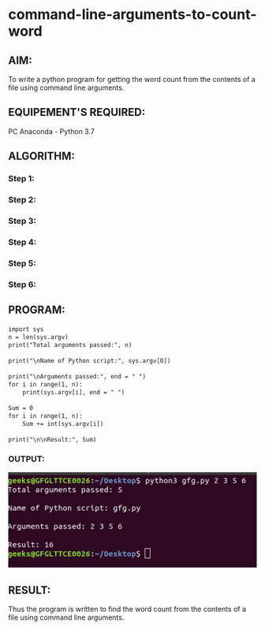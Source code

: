 # command-line-arguments-to-count-word
## AIM:
To write a python program for getting the word count from the contents of a file using command line arguments.
## EQUIPEMENT'S REQUIRED: 
PC
Anaconda - Python 3.7
## ALGORITHM: 
### Step 1:

### Step 2: 
 
### Step 3: 

### Step 4:  

### Step 5: 

### Step 6: 

## PROGRAM:
```
import sys
n = len(sys.argv)
print("Total arguments passed:", n)
 
print("\nName of Python script:", sys.argv[0])
 
print("\nArguments passed:", end = " ")
for i in range(1, n):
    print(sys.argv[i], end = " ")
    
Sum = 0
for i in range(1, n):
    Sum += int(sys.argv[i])
     
print("\n\nResult:", Sum)
```

### OUTPUT:

![output](./yyy.png)

## RESULT:
Thus the program is written to find the word count from the contents of a file using command line arguments.
